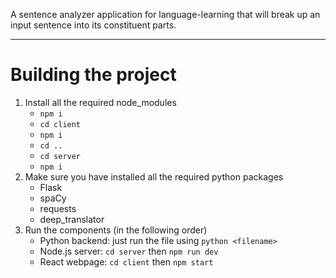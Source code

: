 A sentence analyzer application for language-learning that will break up an input sentence into its constituent parts.

---
# Building the project
1. Install all the required node_modules
    - `npm i`
    - `cd client`
    - `npm i`
    - `cd ..`
    - `cd server`
    - `npm i`
2. Make sure you have installed all the required python packages
    - Flask
    - spaCy
    - requests
    - deep_translator
3. Run the components (in the following order)
    - Python backend: just run the file using `python <filename>`
    - Node.js server: `cd server` then `npm run dev`
    - React webpage: `cd client` then `npm start`
